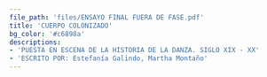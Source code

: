 ```yaml
---
file_path: 'files/ENSAYO FINAL FUERA DE FASE.pdf'
title: 'CUERPO COLONIZADO'
bg_color: '#c6898a'
descriptions:
- 'PUESTA EN ESCENA DE LA HISTORIA DE LA DANZA. SIGLO XIX - XX'
- 'ESCRITO POR: Estefanía Galindo, Martha Montaño'
---
```

